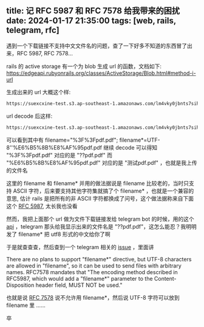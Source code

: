 title: 记 RFC 5987 和 RFC 7578 给我带来的困扰
date: 2024-01-17 21:35:00
tags: [web, rails, telegram, rfc]
---

遇到一个下载链接不支持中文文件名的问题，查了一下好多不知道的东西冒了出来，RFC 5987, RFC 7578...

<!--more-->

rails 的 active storage 有一个为 blob 生成 url 的函数，文档如下:
https://edgeapi.rubyonrails.org/classes/ActiveStorage/Blob.html#method-i-url

生成出来的 url 大概这个样:
```html
https://suexcxine-test.s3.ap-southeast-1.amazonaws.com/lm4vky0jbnts7sih77d3d6ind197?response-content-disposition=inline%3B%20filename%3D%22%253F%253Fpdf.pdf%22%3B%20filename%2A%3DUTF-8%27%27%25E6%25B5%258B%25E8%25AF%2595pdf.pdf&response-content-type=application%2Fpdf&X-Amz-Algorithm=AWS4-HMAC-SHA256&X-Amz-Credential=AKIAIVOOJV2V5F72J24Q%2F20240117%2Fap-southeast-1%2Fs3%2Faws4_request&X-Amz-Date=20240117T085041Z&X-Amz-Expires=300&X-Amz-SignedHeaders=host&X-Amz-Signature=b8159ee599c4e5b771719eee026238481b44b47d535021e532f42c2cdaf03807
```
url decode 后这样:
```html
https://suexcxine-test.s3.ap-southeast-1.amazonaws.com/lm4vky0jbnts7sih77d3d6ind197?response-content-disposition=inline; filename="%3F%3Fpdf.pdf"; filename*=UTF-8''%E6%B5%8B%E8%AF%95pdf.pdf&response-content-type=application/pdf&X-Amz-Algorithm=AWS4-HMAC-SHA256&X-Amz-Credential=AKIAIVOOJV2V5F72J24Q/20240117/ap-southeast-1/s3/aws4_request&X-Amz-Date=20240117T085041Z&X-Amz-Expires=300&X-Amz-SignedHeaders=host&X-Amz-Signature=b8159ee599c4e5b771719eee026238481b44b47d535021e532f42c2cdaf03807
```
可以看到其中有
filename="%3F%3Fpdf.pdf"; filename*=UTF-8''%E6%B5%8B%E8%AF%95pdf.pdf
继续 decode 可以得知 
"%3F%3Fpdf.pdf" 对应的是 "??pdf.pdf"
而 "%E6%B5%8B%E8%AF%95pdf.pdf" 对应的是 "测试pdf.pdf" ，也就是我上传的文件名

这里的 filename 和 filename* 并用的做法据说是 filename 比较老的，当时只支持 ASCII 字符，后来要支持其他字符集就搞了个 filename* ，也就是一个兼容的意思, 估计 rails 是把所有的非 ASCII 字符都换成了问号，这个做法据称来自下面这个 [RFC 5987](https://datatracker.ietf.org/doc/html/rfc5987), 太长我也没看

然而，我把上面那个 url 做为文件下载链接发给 telegram bot 的时候，用的这个 [api](https://core.telegram.org/bots/api#senddocument) ，telegram 那头给我显示出来的文件名是 "??pdf.pdf"，这怎么能忍？我明明发了 filename* 把 utf8 形式的中文给你了啊

于是就查查查，然后查到一个 telegram 相关的 [issue](https://github.com/tdlib/td/issues/1459#issuecomment-805417564) ，里面讲

There are no plans to support "filename*" directive, but UTF-8 characters are allowed in "filename", so it can be used to send files with arbitrary names. RFC7578 mandates that "The encoding method described in RFC5987, which would add a "filename*" parameter to the Content-Disposition header field, MUST NOT be used."

也就是说 [RFC 7578](https://datatracker.ietf.org/doc/html/rfc7578) 说不允许用 filename*，然后说 UTF-8 字符可以放到 filename 里 ......

卒
